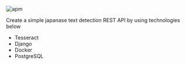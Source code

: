 ![apm](https://img.shields.io/apm/l/vim-mode.svg) 

Create a simple japanase text detection REST API by using technologies below
 
 * Tesseract
 * Django
 * Docker
 * PostgreSQL
